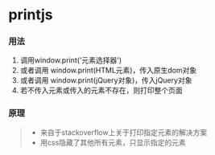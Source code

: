 # printjs

### 用法
1. 调用window.print('元素选择器')
2. 或者调用 window.print(HTML元素)，传入原生dom对象
2. 或者调用 window.print(jQuery对象)，传入jQuery对象
3. 若不传入元素或传入的元素不存在，则打印整个页面

### 原理
>- 来自于stackoverflow上关于打印指定元素的解决方案
>- 用css隐藏了其他所有元素，只显示指定的元素
